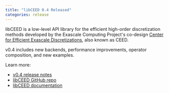 ```yaml
---
title: "libCEED 0.4 Released"
categories: release
---
```


libCEED is a low-level API library for the efficient high-order discretization methods developed by the Exascale Computing Project's co-design [Center for Efficient Exascale Discretizations](https://ceed.exascaleproject.org/), also known as CEED.

v0.4 includes new backends, performance improvements, operator composition, and new examples.

Learn more:
- [v0.4 release notes](https://github.com/CEED/libCEED/releases/tag/v0.4)
- [libCEED GitHub repo](https://github.com/CEED/libCEED)
- [libCEED documentation](https://libceed.readthedocs.io/en/latest/)
